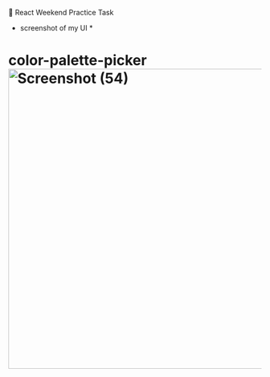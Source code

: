 🎨 React Weekend Practice Task 
* screenshot of my UI *
# color-palette-picker<img width="1366" height="597" alt="Screenshot (54)" src="https://github.com/user-attachments/assets/9b2ed527-8c8f-4573-9bcb-a918ca4c5cd0" />
